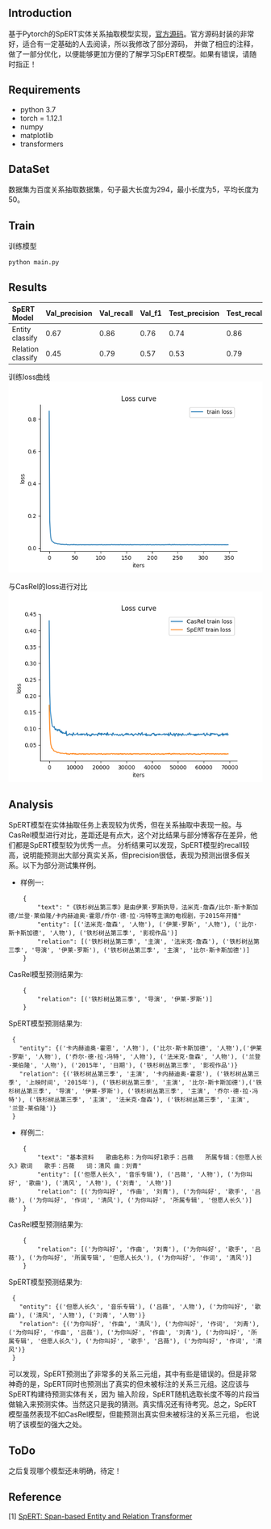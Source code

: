 ## Introduction

基于Pytorch的SpERT实体关系抽取模型实现，[官方源码](https://github.com/lavis-nlp/spert)。官方源码封装的非常好，适合有一定基础的人去阅读，所以我修改了部分源码，
并做了相应的注释，做了一部分优化，以便能够更加方便的了解学习SpERT模型。如果有错误，请随时指正！

## Requirements

* python 3.7
* torch = 1.12.1
* numpy
* matplotlib
* transformers

## DataSet
数据集为百度关系抽取数据集，句子最大长度为294，最小长度为5，平均长度为50。

## Train
训练模型

    python main.py
    
## Results

|SpERT Model | Val_precision | Val_recall | Val_f1 | Test_precision | Test_recall | Test_f1 | Time |
|:-----| :----- | :-----| :----- |:----- |:----- |:----- |:-----|
|Entity classify | 0.67 | 0.86 | 0.76 | 0.74 | 0.86 | 0.80 | 148m |
|Relation classify | 0.45 | 0.79 | 0.57 | 0.53 | 0.79 | 0.64 | 148m |

训练loss曲线  
![loss_curve](https://github.com/lisj1211/NLP/blob/main/SpERT/picture/loss.png)  

与CasRel的loss进行对比  
![loss_curve](https://github.com/lisj1211/NLP/blob/main/SpERT/picture/compare.png) 


## Analysis

SpERT模型在实体抽取任务上表现较为优秀，但在关系抽取中表现一般。与CasRel模型进行对比，差距还是有点大，这个对比结果与部分博客存在差异，他们都是SpERT模型较为优秀一点。
分析结果可以发现，SpERT模型的recall较高，说明能预测出大部分真实关系，但precision很低，表现为预测出很多假关系。以下为部分测试集样例。 

* 样例一:   
```
    {
        "text": "《铁杉树丛第三季》是由伊莱·罗斯执导，法米克·詹森/比尔·斯卡斯加德/兰登·莱伯隆/卡内赫迪奥·霍恩/乔尔·德·拉·冯特等主演的电视剧，于2015年开播"
        "entity": [('法米克·詹森', '人物'), ('伊莱·罗斯', '人物'), ('比尔·斯卡斯加德', '人物'), ('铁杉树丛第三季', '影视作品')]
        "relation": [('铁杉树丛第三季', '主演', '法米克·詹森'), ('铁杉树丛第三季', '导演', '伊莱·罗斯'), ('铁杉树丛第三季', '主演', '比尔·斯卡斯加德')]
    }
 ```
  
CasRel模型预测结果为:  
```
    {
        "relation": [('铁杉树丛第三季', '导演', '伊莱·罗斯')]
    }
 ```
  
SpERT模型预测结果为:  
 ```
  {
    "entity": {('卡内赫迪奥·霍恩', '人物'), ('比尔·斯卡斯加德', '人物'),('伊莱·罗斯', '人物'), ('乔尔·德·拉·冯特', '人物'), ('法米克·詹森', '人物'), ('兰登·莱伯隆', '人物'), ('2015年', '日期'), ('铁杉树丛第三季', '影视作品')}
    "relation": {('铁杉树丛第三季', '主演', '卡内赫迪奥·霍恩'), ('铁杉树丛第三季', '上映时间', '2015年'), ('铁杉树丛第三季', '主演', '比尔·斯卡斯加德'),('铁杉树丛第三季', '导演', '伊莱·罗斯'), ('铁杉树丛第三季', '主演', '乔尔·德·拉·冯特'), ('铁杉树丛第三季', '主演', '法米克·詹森'), ('铁杉树丛第三季', '主演', '兰登·莱伯隆')}
  }
  ```
  
* 样例二: 
```
    {
        "text": "基本资料　　歌曲名称：为你叫好1歌手：吕薇　　所属专辑：《但愿人长久》歌词　　歌手：吕薇　　词：清风 曲：刘青"
        "entity": [('但愿人长久', '音乐专辑'), ('吕薇', '人物'), ('为你叫好', '歌曲'), ('清风', '人物'), ('刘青', '人物')]
        "relation": [('为你叫好', '作曲', '刘青'), ('为你叫好', '歌手', '吕薇'), ('为你叫好', '作词', '清风'), ('为你叫好', '所属专辑', '但愿人长久')]
    }
 ```

CasRel模型预测结果为:  
```
    {
        "relation": [('为你叫好', '作曲', '刘青'), ('为你叫好', '歌手', '吕薇'), ('为你叫好', '所属专辑', '但愿人长久'), ('为你叫好', '作词', '清风')]
    }
 ```
  
SpERT模型预测结果为:  
 ```
  {
    "entity": {('但愿人长久', '音乐专辑'), ('吕薇', '人物'), ('为你叫好', '歌曲'), ('清风', '人物'), ('刘青', '人物')}
    "relation": {('为你叫好', '作曲', '清风'), ('为你叫好', '作词', '刘青'), ('为你叫好', '作曲', '吕薇'), ('为你叫好', '作曲', '刘青'), ('为你叫好', '所属专辑', '但愿人长久'), ('为你叫好', '歌手', '吕薇'), ('为你叫好', '作词', '清风')}
  }
  ```
可以发现，SpERT预测出了非常多的关系三元组，其中有些是错误的。但是非常神奇的是，SpERT同时也预测出了真实的但未被标注的关系三元组。这应该与SpERT构建待预测实体有关，因为
输入阶段，SpERT随机选取长度不等的片段当做输入来预测实体。当然这只是我的猜测。真实情况还有待考究。总之，SpERT模型虽然表现不如CasRel模型，但能预测出真实但未被标注的关系三元组，
也说明了该模型的强大之处。
## ToDo

之后复现哪个模型还未明确，待定！

## Reference
[1] [SpERT: Span-based Entity and Relation Transformer](https://arxiv.org/abs/1909.07755)   
